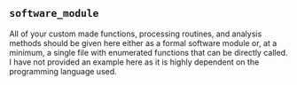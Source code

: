 ## `software_module`

All of your custom made functions, processing routines, and analysis methods should be given here either as a formal software module or, at a minimum, a single file with enumerated functions that can be directly called. I have not provided an example here as it is highly dependent on the programming language used. 

